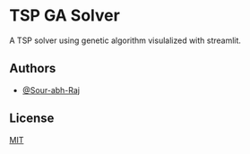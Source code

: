 
# TSP GA Solver

A TSP solver using genetic algorithm visulalized with streamlit.


## Authors

- [@Sour-abh-Raj](https://www.github.com/Sour-abh-Raj)


## License

[MIT](https://choosealicense.com/licenses/mit/)

